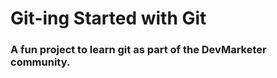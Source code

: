 # Git-ing Started with Git

### A fun project to learn git as part of the **DevMarketer** community.

